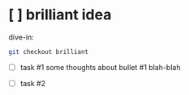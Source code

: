 # [ ] brilliant idea
dive-in:
```sh
git checkout brilliant
```
- [ ] task #1
some thoughts about bullet #1
blah-blah

- [ ] task #2
